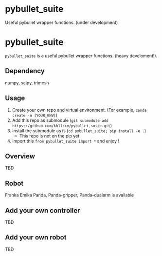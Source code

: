 # pybullet_suite

Useful pybullet wrapper functions. (under development)


pybullet_suite
======================

`pybullet_suite` is a useful pybullet wrapper functions. (heavy develoment!).

## Dependency
numpy, scipy, trimesh

## Usage
1. Create your own repo and virtual environment. (For example, `conda create -n [YOUR_ENV]`)
2. Add this repo as submodule (`git submodule add https://github.com/kh11kim/pybullet_suite.git`)
3. Install the submodule as is (`cd pybullet_suite; pip install -e .`) 
   - This repo is not on the pip yet
4. Import this `from pybullet_suite import *` and enjoy !
  

## Overview
TBD
  
## Robot
Franka Emika Panda, Panda-gripper, Panda-dualarm is available

## Add your own controller
TBD

## Add your own robot
TBD
